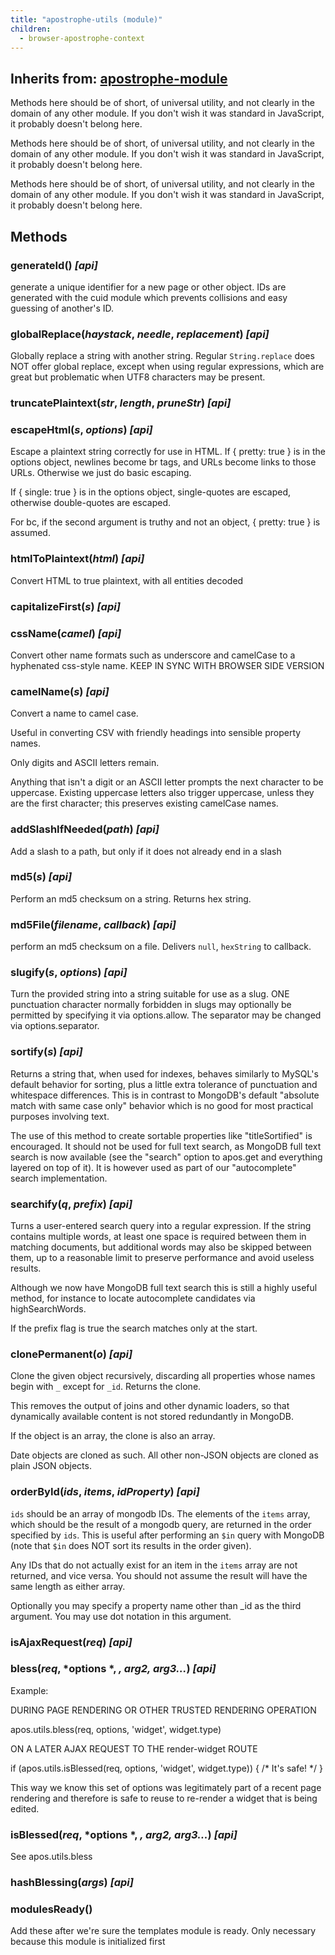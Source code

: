 ```yaml
---
title: "apostrophe-utils (module)"
children:
  - browser-apostrophe-context
---
```

## Inherits from: [apostrophe-module](../apostrophe-module/index.html)
Methods here should be of short, of universal utility, and not
clearly in the domain of any other module. If you don't wish
it was standard in JavaScript, it probably doesn't belong here.

Methods here should be of short, of universal utility, and not
clearly in the domain of any other module. If you don't wish
it was standard in JavaScript, it probably doesn't belong here.

Methods here should be of short, of universal utility, and not
clearly in the domain of any other module. If you don't wish
it was standard in JavaScript, it probably doesn't belong here.


## Methods
### generateId() *[api]*
generate a unique identifier for a new page or other object.
IDs are generated with the cuid module which prevents
collisions and easy guessing of another's ID.
### globalReplace(*haystack*, *needle*, *replacement*) *[api]*
Globally replace a string with another string.
Regular `String.replace` does NOT offer global replace, except
when using regular expressions, which are great but
problematic when UTF8 characters may be present.
### truncatePlaintext(*str*, *length*, *pruneStr*) *[api]*

### escapeHtml(*s*, *options*) *[api]*
Escape a plaintext string correctly for use in HTML.
If { pretty: true } is in the options object,
newlines become br tags, and URLs become links to
those URLs. Otherwise we just do basic escaping.

If { single: true } is in the options object,
single-quotes are escaped, otherwise double-quotes
are escaped.

For bc, if the second argument is truthy and not an
object, { pretty: true } is assumed.
### htmlToPlaintext(*html*) *[api]*
Convert HTML to true plaintext, with all entities decoded
### capitalizeFirst(*s*) *[api]*

### cssName(*camel*) *[api]*
Convert other name formats such as underscore and camelCase to a hyphenated css-style
name. KEEP IN SYNC WITH BROWSER SIDE VERSION
### camelName(*s*) *[api]*
Convert a name to camel case.

Useful in converting CSV with friendly headings into sensible property names.

Only digits and ASCII letters remain.

Anything that isn't a digit or an ASCII letter prompts the next character
to be uppercase. Existing uppercase letters also trigger uppercase, unless
they are the first character; this preserves existing camelCase names.
### addSlashIfNeeded(*path*) *[api]*
Add a slash to a path, but only if it does not already end in a slash
### md5(*s*) *[api]*
Perform an md5 checksum on a string. Returns hex string.
### md5File(*filename*, *callback*) *[api]*
perform an md5 checksum on a file. Delivers `null`, `hexString` to callback.
### slugify(*s*, *options*) *[api]*
Turn the provided string into a string suitable for use as a slug.
ONE punctuation character normally forbidden in slugs may
optionally be permitted by specifying it via options.allow.
The separator may be changed via options.separator.
### sortify(*s*) *[api]*
Returns a string that, when used for indexes, behaves
similarly to MySQL's default behavior for sorting, plus a little
extra tolerance of punctuation and whitespace differences. This is
in contrast to MongoDB's default "absolute match with same case only"
behavior which is no good for most practical purposes involving text.

The use of this method to create sortable properties like
"titleSortified" is encouraged. It should not be used for full text
search, as MongoDB full text search is now available (see the
"search" option to apos.get and everything layered on top of it).
It is however used as part of our "autocomplete" search implementation.
### searchify(*q*, *prefix*) *[api]*
Turns a user-entered search query into a regular expression.
If the string contains multiple words, at least one space is
required between them in matching documents, but additional words
may also be skipped between them, up to a reasonable limit to
preserve performance and avoid useless results.

Although we now have MongoDB full text search this is still
a highly useful method, for instance to locate autocomplete
candidates via highSearchWords.

If the prefix flag is true the search matches only at the start.
### clonePermanent(*o*) *[api]*
Clone the given object recursively, discarding all
properties whose names begin with `_` except
for `_id`. Returns the clone.

This removes the output of joins and
other dynamic loaders, so that dynamically available
content is not stored redundantly in MongoDB.

If the object is an array, the clone is also an array.

Date objects are cloned as such. All other non-JSON
objects are cloned as plain JSON objects.
### orderById(*ids*, *items*, *idProperty*) *[api]*
`ids` should be an array of mongodb IDs. The elements of the `items` array, which
should be the result of a mongodb query, are returned in the order specified by `ids`.
This is useful after performing an `$in` query with MongoDB (note that `$in` does NOT sort its
results in the order given).

Any IDs that do not actually exist for an item in the `items` array are not returned,
and vice versa. You should not assume the result will have the same length as
either array.

Optionally you may specify a property name other than _id as the third argument.
You may use dot notation in this argument.
### isAjaxRequest(*req*) *[api]*

### bless(*req*, *options *, *, arg2, arg3...*) *[api]*
Example:

DURING PAGE RENDERING OR OTHER TRUSTED RENDERING OPERATION

apos.utils.bless(req, options, 'widget', widget.type)

ON A LATER AJAX REQUEST TO THE render-widget ROUTE

if (apos.utils.isBlessed(req, options, 'widget', widget.type)) { /* It's safe! */ }

This way we know this set of options was legitimately part of a recent page rendering
and therefore is safe to reuse to re-render a widget that is being edited.
### isBlessed(*req*, *options *, *, arg2, arg3...*) *[api]*
See apos.utils.bless
### hashBlessing(*args*) *[api]*

### modulesReady()
Add these after we're sure the templates module
is ready. Only necessary because this module is
initialized first
